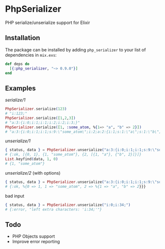 # PhpSerializer

PHP serialize/unserialize support for Elixir

## Installation

The package can be installed by adding `php_serializer` to your list of dependencies in `mix.exs`:

```elixir
def deps do
  [{:php_serializer, "~> 0.9.0"}]
end
```

## Examples

*serialize/1*
```elixir
PhpSerializer.serialize(123)
# "i:123;"
PhpSerializer.serialize([1,2,3])
# "a:3:{i:0;i:1;i:1;i:2;i:2;i:3;}"
PhpSerializer.serialize([1, :some_atom, %{1=> "a", "b" => 2}])
# "a:3:{i:0;i:1;i:1;s:9:\"some_atom\";i:2;a:2:{i:1;s:1:\"a\";s:1:\"b\";i:2;}}"
```

*unserialize/1*
```elixir
{ status, data } = PhpSerializer.unserialize("a:3:{i:0;i:1;i:1;s:9:\"some_atom\";i:2;a:2:{i:1;s:1:\"a\";s:1:\"b\";i:2;}}")
# {:ok, [{0, 1}, {1, "some_atom"}, {2, [{1, "a"}, {"b", 2}]}]}
List.keyfind(data, 1, 0)
# {1, "some_atom"}
```

*unserialize/2* (with options)
```elixir
{ status, data } = PhpSerializer.unserialize("a:3:{i:0;i:1;i:1;s:9:\"some_atom\";i:2;a:2:{i:1;s:1:\"a\";s:1:\"b\";i:2;}}", array_to_map: true)
# {:ok, %{0 => 1, 1 => "some_atom", 2 => %{1 => "a", "b" => 2}}}
```

bad input
```elixir
{ status, data } = PhpSerializer.unserialize("i:0;i:34;")
# {:error, "left extra characters: 'i:34;'"}

```

## Todo
* PHP Objects support
* Improve error reporting

